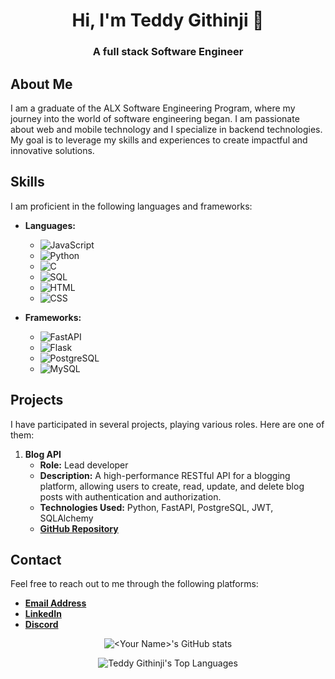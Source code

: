 <!-- Header Section -->

<h1 align="center">Hi, I'm Teddy Githinji 👋</h1>
<h3 align="center">A full stack Software Engineer</h3>

<!-- About Me Section -->
## About Me

I am a graduate of the ALX Software Engineering Program, where my journey into the world of software engineering began. I am passionate about web and mobile technology and I specialize in backend technologies. My goal is to leverage my skills and experiences to create impactful and innovative solutions.

<!-- Skills Section -->
## Skills

I am proficient in the following languages and frameworks:

- **Languages:**
  - ![JavaScript](https://img.shields.io/badge/-JavaScript-F7DF1E?style=flat&logo=javascript&logoColor=black)
  - ![Python](https://img.shields.io/badge/-Python-3776AB?style=flat&logo=python&logoColor=white)
  - ![C](https://img.shields.io/badge/-C-A8B9CC?style=flat&logo=c&logoColor=black)
  - ![SQL](https://img.shields.io/badge/-SQL-4479A1?style=flat&logo=postgresql&logoColor=white)
  - ![HTML](https://img.shields.io/badge/-HTML-E34F26?style=flat&logo=html5&logoColor=white)
  - ![CSS](https://img.shields.io/badge/-CSS-1572B6?style=flat&logo=css3&logoColor=white)

- **Frameworks:**
  - ![FastAPI](https://img.shields.io/badge/-FastAPI-009688?style=flat&logo=fastapi&logoColor=white)
  - ![Flask](https://img.shields.io/badge/-Flask-000000?style=flat&logo=flask&logoColor=white)
  - ![PostgreSQL](https://img.shields.io/badge/-PostgreSQL-336791?style=flat&logo=postgresql&logoColor=white)
  - ![MySQL](https://img.shields.io/badge/-MySQL-4479A1?style=flat&logo=mysql&logoColor=white)

<!-- Projects Section -->
## Projects

I have participated in several projects, playing various roles. Here are one of them:

1. **Blog API**
   - **Role:** Lead developer
   - **Description:** A high-performance RESTful API for a blogging platform, allowing users to create, read, update, and delete blog posts with authentication and authorization.
   - **Technologies Used:** Python, FastAPI, PostgreSQL, JWT, SQLAlchemy
   - [**GitHub Repository**](https://github.com/Tgithinji/blog_api)

<!-- Contact Section -->
## Contact

Feel free to reach out to me through the following platforms:

- [**Email Address**](mailto:tedgithinji83@gmail.com)
- [**LinkedIn**](https://www.linkedin.com/in/teddy-muraguri/)
- [**Discord**](https://discord.com/channels/@me/1338899017572024360)

<!-- Footer Section -->
<p align="center">
  <img src="https://github-readme-stats.vercel.app/api?username=tgithinji&show_icons=true&theme=radical" alt="<Your Name>'s GitHub stats"/>
</p>
<p align="center">
  <img src="https://github-readme-stats.vercel.app/api/top-langs/?username=tgithinji&layout=compact&theme=radical" alt="Teddy Githinji's Top Languages"/>
</p>
